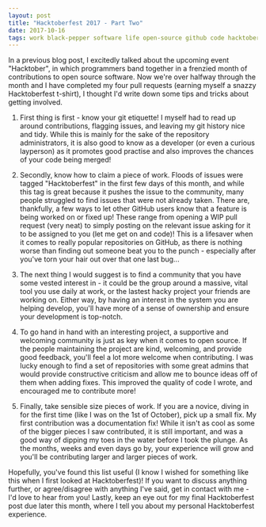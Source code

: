 ```yaml
---
layout: post
title: "Hacktoberfest 2017 - Part Two"
date: 2017-10-16
tags: work black-pepper software life open-source github code hacktoberfest hacktober
---
```

In a previous blog post, I excitedly talked about the upcoming event "Hacktober", in which programmers band together in a frenzied month of contributions to open source software. Now we're over halfway through the month and I have completed my four pull requests (earning myself a snazzy Hacktoberfest t-shirt), I thought I'd write down some tips and tricks about getting involved.

1. First thing is first - know your git etiquette! I myself had to read up around contributions, flagging issues, and leaving my git history nice and tidy. While this is mainly for the sake of the repository administrators, it is also good to know as a developer (or even a curious layperson) as it promotes good practise and also improves the chances of your code being merged!

2. Secondly, know how to claim a piece of work. Floods of issues were tagged "Hacktoberfest" in the first few days of this month, and while this tag is great because it pushes the issue to the community, many people struggled to find issues that were not already taken. There are, thankfully, a few ways to let other GitHub users know that a feature is being worked on or fixed up! These range from opening a WIP pull request (very neat) to simply posting on the relevant issue asking for it to be assigned to you (let me get on and code)! This is a lifesaver when it comes to really popular repositories on GitHub, as there is nothing worse than finding out someone beat you to the punch - especially after you've torn your hair out over that one last bug...

3. The next thing I would suggest is to find a community that you have some vested interest in - it could be the group around a massive, vital tool you use daily at work, or the lastest hacky project your friends are working on. Either way, by having an interest in the system you are helping develop, you'll have more of a sense of ownership and ensure your development is top-notch.

4. To go hand in hand with an interesting project, a supportive and welcoming community is just as key when it comes to open source. If the people maintaining the project are kind, welcoming, and provide good feedback, you'll feel a lot more welcome when contributing. I was lucky enough to find a set of repositories with some great admins that would provide constructive criticism and allow me to bounce ideas off of them when adding fixes. This improved the quality of code I wrote, and encouraged me to contribute more!

5. Finally, take sensible size pieces of work. If you are a novice, diving in for the first time (like I was on the 1st of October), pick up a small fix. My first contribution was a documentation fix! While it isn't as cool as some of the bigger pieces I saw contributed, it is still important, and was a good way of dipping my toes in the water before I took the plunge. As the months, weeks and even days go by, your experience will grow and you'll be contributing larger and larger pieces of work.

Hopefully, you've found this list useful (I know I wished for something like this when I first looked at Hacktoberfest)! If you want to discuss anything further, or agree/disagree with anything I've said, get in contact with me - I'd love to hear from you! Lastly, keep an eye out for my final Hacktoberfest post due later this month, where I tell you about my personal Hacktoberfest experience.
